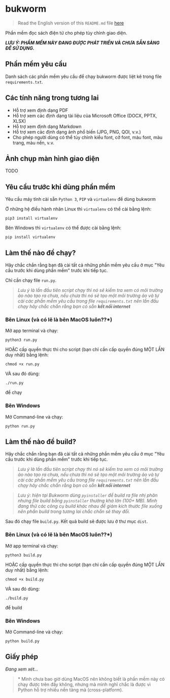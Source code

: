 # bukworm

> Read the English version of this `README.md` file [here](README.md)

Phần mềm đọc sách điện tử cho phép tùy chỉnh giao diện.

***LƯU Ý: PHẦM MỀM NÀY ĐANG ĐƯỢC PHÁT TRIỂN VÀ CHƯA SẴN SÀNG ĐỂ SỬ DỤNG.***

## Phần mềm yêu cầu

Danh sách các phần mềm yêu cầu để chạy bukworm được liệt kê trong file `requirements.txt`.

## Các tính năng trong tương lai
- Hỗ trợ xem định dạng PDF
- Hỗ trợ xem các định dạng tài liệu của Microsoft Office (DOCX, PPTX, XLSX)
- Hỗ trợ xem định dạng Markdown
- Hỗ trợ xem các định dạng ảnh phổ biến (JPG, PNG, QOI, v.v.)
- Cho phép người dùng có thể tùy chỉnh kiểu font, cỡ font, màu font, màu trang, màu nền, v.v.

## Ảnh chụp màn hình giao diện

TODO

## Yêu cầu trước khi dùng phần mềm

Yêu cầu máy tính cài sẵn `Python 3`, `PIP` và `virtualenv` để dùng bukworm

Ở những hệ điều hành nhân Linux thì `virtualenv` có thể cài bằng lệnh:

```
pip3 install virtualenv
```

Bên Windows thì `virtualenv` có thể được cài bằng lệnh:

```
pip install virtualenv
```

## Làm thế nào để chạy?

Hãy chắc chắn rằng bạn đã cài tất cả những phần mềm yêu cầu ở mục "Yêu cầu trước khi dùng phần mềm" trước khi tiếp tục.

Chỉ cần chạy file `run.py`.

> _Lưu ý là lần đầu tiên script chạy thì nó sẽ kiểm tra xem có môi trường ảo nào tạo ra chưa, nếu chưa thì nó sẽ tạo một môi trường ảo và tự cài các phần mềm yêu cầu trong file `requirements.txt` nên lần đầu chạy hãy chắc chắn rằng bạn có sẵn **kết nối internet**_

### Bên Linux (và có lẽ là bên MacOS luôn??*)

Mở app terminal và chạy:

```
python3 run.py
```

HOẶC cấp quyền thực thi cho script (bạn chỉ cần cấp quyền đúng MỘT LẦN duy nhất) bằng lệnh:

```
chmod +x run.py
```

VÀ sau đó dùng:

```
./run.py
```

để chạy

### Bên Windows

Mở Command-line và chạy:

```
python run.py
```


## Làm thế nào để build?

Hãy chắc chắn rằng bạn đã cài tất cả những phần mềm yêu cầu ở mục "Yêu cầu trước khi dùng phần mềm" trước khi tiếp tục.

> _Lưu ý là lần đầu tiên script chạy thì nó sẽ kiểm tra xem có môi trường ảo nào tạo ra chưa, nếu chưa thì nó sẽ tạo một môi trường ảo và tự cài các phần mềm yêu cầu trong file `requirements.txt` nên lần đầu chạy hãy chắc chắn rằng bạn có sẵn **kết nối internet**_

> _Lưu ý: hiện tại Bukworm dùng `pyinstaller` để build ra file nhị phân nhưng file build bằng `pyinstaller` thường khá lớn (100+ MB). Mình đang thử các công cụ build khác nhau để giảm kích thước file xuống nên phần build trong tương lai chắc chắn sẽ thay đổi._

Sau đó chạy file `build.py`. Kết quả build sẽ được lưu ở thư mục `dist`.

### Bên Linux (và có lẽ là bên MacOS luôn??*)

Mở app terminal và chạy:

```
python3 build.py
```

HOẶC cấp quyền thực thi cho script (bạn chỉ cần cấp quyền đúng MỘT LẦN duy nhất) bằng lệnh:

```
chmod +x build.py
```

VÀ sau đó dùng:

```
./build.py
```

để build

### Bên Windows

Mở Command-line và chạy:

```
python build.py
```

## Giấy phép
_Đang xem xét..._

> \* Mình chưa bao giờ dùng MacOS nên không biết là phần mềm này có chạy được trên đấy không, nhưng mà mình nghĩ chắc là được vì Python hỗ trợ nhiều nền tảng mà (cross-platform).